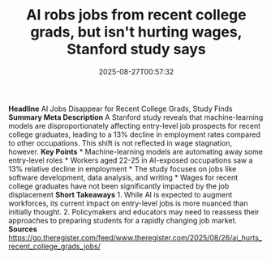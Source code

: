 ﻿---
title: "AI robs jobs from recent college grads, but isn't hurting wages, Stanford study says"
date: "2025-08-27T00:57:32"
category: "Markets"
summary: ""
slug: "ai robs jobs from recent college grads but isnt hurting wage"
source_urls:
  - "https://go.theregister.com/feed/www.theregister.com/2025/08/26/ai_hurts_recent_college_grads_jobs/"
seo:
  title: "AI robs jobs from recent college grads, but isn't hurting wages, Stanford study says | Hash n Hedge"
  description: ""
  keywords: ["news", "markets", "brief"]
---
**Headline** AI Jobs Disappear for Recent College Grads, Study Finds  **Summary Meta Description** A Stanford study reveals that machine-learning models are disproportionately affecting entry-level job prospects for recent college graduates, leading to a 13% decline in employment rates compared to other occupations. This shift is not reflected in wage stagnation, however.  **Key Points**  * Machine-learning models are automating away some entry-level roles * Workers aged 22-25 in AI-exposed occupations saw a 13% relative decline in employment * The study focuses on jobs like software development, data analysis, and writing * Wages for recent college graduates have not been significantly impacted by the job displacement  **Short Takeaways**  1. While AI is expected to augment workforces, its current impact on entry-level jobs is more nuanced than initially thought. 2. Policymakers and educators may need to reassess their approaches to preparing students for a rapidly changing job market.  **Sources** https://go.theregister.com/feed/www.theregister.com/2025/08/26/ai_hurts_recent_college_grads_jobs/ 
